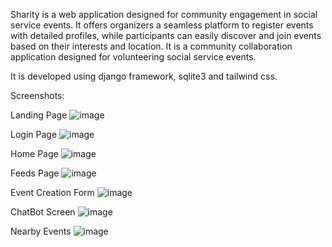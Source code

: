 Sharity is a web application designed for community engagement in social service events. It offers organizers a seamless platform to register events with detailed profiles, while participants can easily discover and join events based on their interests and location.
It is a community collaboration application designed for volunteering social service events.

It is developed using django framework, sqlite3 and tailwind css.

Screenshots:

Landing Page
![image](https://github.com/axy-moon/Sharity/assets/90022361/cd742604-6434-4d91-9a3e-881574d106fa)

Login Page
![image](https://github.com/axy-moon/Sharity/assets/90022361/438ac6a2-46e3-4040-b2a3-3e6ee26e06e5)

Home Page
![image](https://github.com/axy-moon/Sharity/assets/90022361/9bf308a3-ce38-494d-adb7-e98a1747efd1)

Feeds Page
![image](https://github.com/axy-moon/Sharity/assets/90022361/d0e12684-47bc-44c6-9816-90c8be850a13)

Event Creation Form
![image](https://github.com/axy-moon/Sharity/assets/90022361/66fdf234-14a8-41b9-8fc7-045704dec670)

ChatBot Screen
![image](https://github.com/axy-moon/Sharity/assets/90022361/daabea6a-dc8f-46ee-8d28-45cb16ba2445)

Nearby Events 
![image](https://github.com/axy-moon/Sharity/assets/90022361/d4912d36-132f-40fe-ba16-38970720d795)
